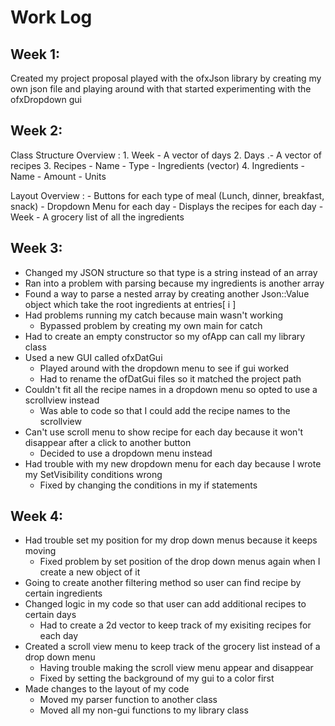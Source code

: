 # Work Log

## Week 1: 
Created my project proposal 
played with the ofxJson library by creating my own json file and playing around with that 
started experimenting with the ofxDropdown gui

## Week 2: 
Class Structure Overview : 
    1. Week 
        - A vector of days 
    2. Days 
        .- A vector of recipes 
    3. Recipes 
        - Name 
        - Type 
        - Ingredients (vector) 
    4. Ingredients 
        - Name 
        - Amount 
        - Units 

Layout Overview : 
    - Buttons for each type of meal (Lunch, dinner, breakfast, snack)
    - Dropdown Menu for each day 
        - Displays the recipes for each day 
    - Week 
        - A grocery list of all the ingredients 
        

## Week 3: 
- Changed my JSON structure so that type is a string instead of an array
- Ran into a problem with parsing because my ingredients is another array 
- Found a way to parse a nested array by creating another Json::Value object which take the root ingredients at entries[ i ]
- Had problems running my catch because main wasn't working 
    - Bypassed problem by creating my own main for catch 
- Had to create an empty constructor so my ofApp can call my library class 
- Used a new GUI called ofxDatGui 
    - Played around with the dropdown menu to see if gui worked 
    - Had to rename the ofDatGui files so it matched the project path
- Couldn't fit all the recipe names in a dropdown menu so opted to use a scrollview instead 
    - Was able to code so that I could add the recipe names to the scrollview 
- Can't use scroll menu to show recipe for each day because it won't disappear after a click to another button 
    - Decided to use a dropdown menu instead 
- Had trouble with my new dropdown menu for each day because I wrote my SetVisibility conditions wrong 
    - Fixed by changing the conditions in my if statements 

## Week 4: 
- Had trouble set my position for my drop down menus because it keeps moving 
    - Fixed problem by set position of the drop down menus again when I create a new object of it
- Going to create another filtering method so user can find recipe by certain ingredients 
- Changed logic in my code so that user can add additional recipes to certain days 
    - Had to create a 2d vector to keep track of my exisiting recipes for each day 
- Created a scroll view menu to keep track of the grocery list instead of a drop down menu 
    - Having trouble making the scroll view menu appear and disappear 
    - Fixed by setting the background of my gui to a color first 
- Made changes to the layout of my code 
    - Moved my parser function to another class 
    - Moved all my non-gui functions to my library class 

